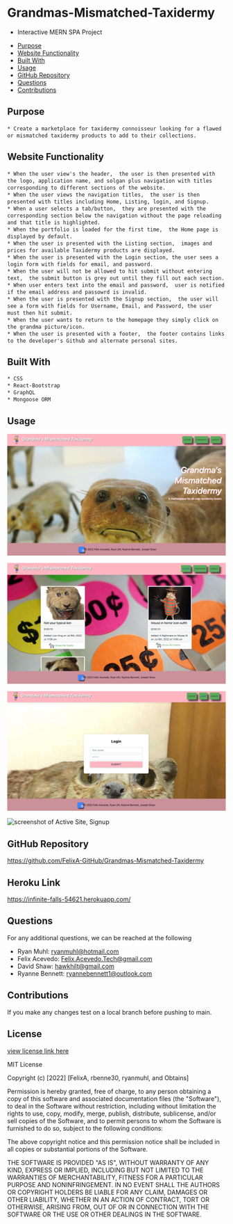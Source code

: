 # Grandmas-Mismatched-Taxidermy
* Interactive MERN SPA Project 
- [Purpose](#purpose)
- [Website Functionality](#website-functionality)
- [Built With](#built-with)
- [Usage](#usage)
- [GitHub Repository](#github-repository)
- [Questions](#questions)
- [Contributions](#contributions)

## Purpose
```
* Create a marketplace for taxidermy connoisseur looking for a flawed or mismatched taxidermy products to add to their collections. 
```
## Website Functionality
```* When Application is loaded,  User is presented with a homepage that imedately draws them into the world of Taxidremy. 
* When the user view's the header,  the user is then presented with the logo, application name, and solgan plus navigation with titles corresponding to different sections of the website.
* When the user views the navigation titles,  the user is then presented with titles including Home, Listing, login, and Signup.  
* When a user selects a tab/button,  they are presented with the corresponding section below the navigation without the page reloading and that title is highlighted.
* When the portfolio is loaded for the first time,  the Home page is displayed by default.
* When the user is presented with the Listing section,  images and prices for available Taxidermy products are displayed. 
* When the user is presented with the Login section, the user sees a login form with fields for email, and password.
* When the user will not be allowed to hit submit without entering text,  the submit button is grey out until they fill out each section.
* When user enters text into the email and password,  user is notified if the email address and passowrd is invalid.
* When the user is presented with the Signup section,  the user will see a form with fields for Username, Email, and Password, the user must then hit submit.
* When the user wants to return to the homepage they simply click on the grandma picture/icon. 
* When the user is presented with a footer,  the footer contains links to the developer's Github and alternate personal sites.
```
## Built With
```* React
* CSS
* React-Bootstrap
* GraphQL 
* Mongoose ORM 
```
## Usage
![screenshot of Active Site, Homepage](./client/src/assets/screenshot/Homepage.png)

![screenshot of Active Site, Listing](./client/src/assets/screenshot/Listing.png)

![screenshot of Active Site, Login](./client/src/assets/screenshot/Login.png)

![screenshot of Active Site, Signup](./client/src/assets/screenshot/Signup.png)

## GitHub Repository
https://github.com/FelixA-GitHub/Grandmas-Mismatched-Taxidermy

## Heroku Link
https://infinite-falls-54621.herokuapp.com/

## Questions 
For any additional questions, we can be reached at the following
* Ryan Muhl: ryanmuhl@hotmail.com
* Felix Acevedo: Felix.Acevedo.Tech@gmail.com
* David Shaw: hawkhilt@gmail.com
* Ryanne Bennett: ryannebennett1@outlook.com

## Contributions 
If you make any changes test on a local branch before pushing to main. 

## License

[view license link here](https://choosealicense.com/licenses/mit/)

        
MIT License

Copyright (c) [2022] [FelixA, rbenne30, ryanmuhl, and Obtains]

Permission is hereby granted, free of charge, to any person obtaining a copy
of this software and associated documentation files (the "Software"), to deal
in the Software without restriction, including without limitation the rights
to use, copy, modify, merge, publish, distribute, sublicense, and/or sell
copies of the Software, and to permit persons to whom the Software is
furnished to do so, subject to the following conditions:

The above copyright notice and this permission notice shall be included in all
copies or substantial portions of the Software.

THE SOFTWARE IS PROVIDED "AS IS", WITHOUT WARRANTY OF ANY KIND, EXPRESS OR
IMPLIED, INCLUDING BUT NOT LIMITED TO THE WARRANTIES OF MERCHANTABILITY,
FITNESS FOR A PARTICULAR PURPOSE AND NONINFRINGEMENT. IN NO EVENT SHALL THE
AUTHORS OR COPYRIGHT HOLDERS BE LIABLE FOR ANY CLAIM, DAMAGES OR OTHER
LIABILITY, WHETHER IN AN ACTION OF CONTRACT, TORT OR OTHERWISE, ARISING FROM,
OUT OF OR IN CONNECTION WITH THE SOFTWARE OR THE USE OR OTHER DEALINGS IN THE
SOFTWARE.